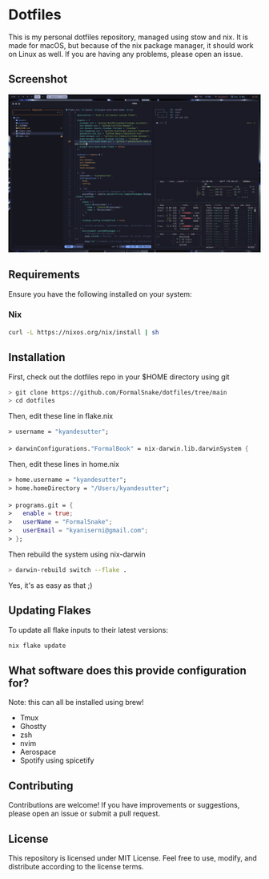 # Dotfiles
This is my personal dotfiles repository, managed using stow and nix.
It is made for macOS, but because of the nix package manager, it should work on Linux as well.
If you are having any problems, please open an issue.

## Screenshot
![image](https://raw.githubusercontent.com/FormalSnake/dotfiles/main/assets/screenshot.png)

## Requirements
Ensure you have the following installed on your system:

### Nix
```sh
curl -L https://nixos.org/nix/install | sh
```

## Installation
First, check out the dotfiles repo in your $HOME directory using git
```sh
> git clone https://github.com/FormalSnake/dotfiles/tree/main
> cd dotfiles
```
Then, edit these line in flake.nix
```nix
> username = "kyandesutter";

> darwinConfigurations."FormalBook" = nix-darwin.lib.darwinSystem { 
```
Then, edit these lines in home.nix
```nix
> home.username = "kyandesutter";
> home.homeDirectory = "/Users/kyandesutter";

> programs.git = {
>   enable = true;
>   userName = "FormalSnake";
>   userEmail = "kyaniserni@gmail.com";
> };
```
Then rebuild the system using nix-darwin
```sh
> darwin-rebuild switch --flake .
```
Yes, it's as easy as that ;)

## Updating Flakes

To update all flake inputs to their latest versions:

```sh
nix flake update
```

## What software does this provide configuration for?
Note: this can all be installed using brew!
* Tmux 
* Ghostty
* zsh 
* nvim
* Aerospace 
* Spotify using spicetify

## Contributing

Contributions are welcome! If you have improvements or suggestions, please open an issue or submit a pull request.

## License

This repository is licensed under MIT License. Feel free to use, modify, and distribute according to the license terms.
